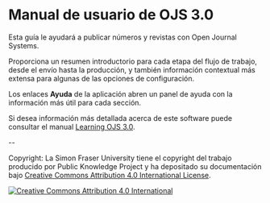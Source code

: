 # Manual de usuario de OJS 3.0

Esta guía le ayudará a publicar números y revistas con Open Journal Systems.

Proporciona un resumen introductorio para cada etapa del flujo de trabajo, desde el envío hasta la producción, y también información contextual más extensa para algunas de las opciones de configuración.

Los enlaces **Ayuda** de la aplicación abren un panel de ayuda con la información más útil para cada sección.

Si desea información más detallada acerca de este software puede consultar el manual [Learning OJS 3.0](https://docs.pkp.sfu.ca/learning-ojs/).

--

Copyright: La Simon Fraser University tiene el copyright del trabajo producido por Public Knowledge Project y ha depositado su documentación bajo [Creative Commons Attribution 4.0 International License](http://creativecommons.org/licenses/by/4.0/).

[![](https://i.creativecommons.org/l/by/4.0/88x31.png "Creative Commons Attribution 4.0 International")](http://creativecommons.org/licenses/by/4.0/)



